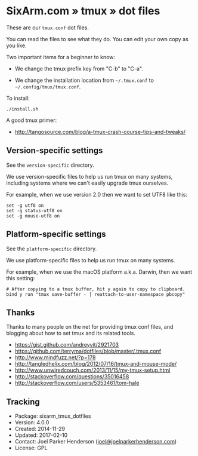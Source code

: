 # SixArm.com » tmux » dot files

These are our `tmux.conf` dot files.

You can read the files to see what they do. You can edit your own copy as you like.

Two important items for a beginner to know:

  * We change the tmux prefix key from "C-b" to "C-a".

  * We change the installation location from `~/.tmux.conf` to `~/.config/tmux/tmux.conf`.

To install:

```
./install.sh
```

A good tmux primer:

* http://tangosource.com/blog/a-tmux-crash-course-tips-and-tweaks/


## Version-specific settings

See the `version-specific` directory.

We use version-specific files to help us run tmux on many systems,
including systems where we can't easily upgrade tmux ourselves.

For example, when we use version 2.0 then we want to set UTF8 like this:

    set -g utf8 on
    set -g status-utf8 on
    set -g mouse-utf8 on


## Platform-specific settings

See the `platform-specific` directory.

We use platform-specific files to help us run tmux on many systems.

For example, when we use the macOS platform a.k.a. Darwin,
then we want this setting:

    # After copying to a tmux buffer, hit y again to copy to clipboard.
    bind y run "tmux save-buffer - | reattach-to-user-namespace pbcopy"


## Thanks

Thanks to many people on the net for providing tmux conf files,
and blogging about how to set tmux and its related tools.

  * https://gist.github.com/andreyvit/2921703
  * https://github.com/terryma/dotfiles/blob/master/.tmux.conf
  * http://www.mindfuzz.net/?p=178
  * http://tangledhelix.com/blog/2012/07/16/tmux-and-mouse-mode/
  * http://www.unwiredcouch.com/2013/11/15/my-tmux-setup.html
  * http://stackoverflow.com/questions/35016458
  * http://stackoverflow.com/users/5353461/tom-hale

## Tracking

* Package: sixarm_tmux_dotfiles
* Version: 4.0.0
* Created: 2014-11-29
* Updated: 2017-02-10
* Contact: Joel Parker Henderson (joel@joelparkerhenderson.com)
* License: GPL
